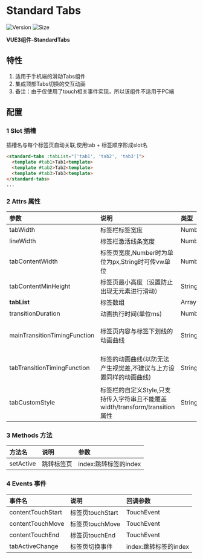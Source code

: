 # Standard Tabs

![Version](https://img.shields.io/npm/v/@clownjs/standard-tabs)
![Size](https://img.shields.io/bundlephobia/min/@clownjs/standard-tabs?color=%2344cc88)

**VUE3组件-StandardTabs**

## 特性
1. 适用于手机端的滑动Tabs组件
2. 集成顶部Tabs切换的交互动画
3. 备注：由于仅使用了touch相关事件实现，所以该组件不适用于PC端

## 配置

### 1 Slot 插槽
插槽名与每个标签页自动关联,使用tab + 标签顺序形成slot名
```html
<standard-tabs :tabList="['tab1', 'tab2', 'tab3']">
  <template #tab1>Tab1<template>
  <template #tab2>Tab2<template>
  <template #tab3>Tab3<template>
</standard-tabs>
...
```


### 2 Attrs 属性
|参数|说明|类型|可选值|默认值|
|:---|:---|:---|:---|:---|
|tabWidth|标签栏标签宽度|Number|-|80|
|lineWidth|标签栏激活线条宽度|Number|-|30|
|tabContentWidth|标签页宽度,Number时为单位为px,String时可传vw单位|Number/String|-|100vw|
|tabContentMinHeight|标签页最小高度（设置防止出现无元素进行滑动）|String|-|100px|
|**tabList**|标签数组|Array[String]|Require|-|
|transitionDuration|动画执行时间(单位ms)|Number|-|400|
|mainTransitionTimingFunction|标签页内容与标签下划线的动画曲线|String|-|cubic-bezier(0.075, 0.82, 0.165, 1)|
|tabTransitionTimingFunction|标签的动画曲线(以防无法产生视觉差,不建议与上方设置同样的动画曲线)|String|-|cubic-bezier(0.075, 0.82, 0.165, 1)|
|tabCustomStyle|标签栏的自定义Style,只支持传入字符串且不能覆盖width/transform/transition属性|String|-|-|

### 3 Methods 方法
|方法名|说明|参数|
|:---|:---|:---|
|setActive|跳转标签页|index:跳转标签的index|

### 4 Events 事件
|事件名|说明|回调参数|
|:---|:---|:---|
|contentTouchStart|标签页touchStart|TouchEvent|
|contentTouchMove|标签页touchMove|TouchEvent|
|contentTouchEnd|标签页touchEnd|TouchEvent|
|tabActiveChange|标签页切换事件|index:跳转标签的index|